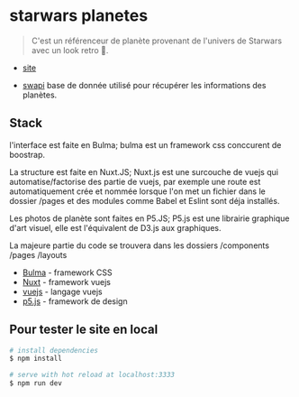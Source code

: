 # starwars planetes

> C'est un référenceur de planète provenant de l'univers de Starwars avec un look retro 🌌. 


* [site](https://starwarsgalaxy.herokuapp.com/5)

* [swapi](https://swapi.co/) base de donnée utilisé pour récupérer les informations des planètes.





## Stack

l'interface est faite en Bulma; bulma est un framework css conccurent de boostrap. 

La structure est faite en Nuxt.JS; Nuxt.js est une surcouche de vuejs qui automatise/factorise des partie de vuejs, par exemple une route est automatiquement crée et nommée lorsque l'on met un fichier dans le dossier /pages et des modules comme Babel et Eslint sont déja installés.

Les photos de planète sont faites en P5.JS; P5.js est une librairie graphique d'art visuel, elle est l'équivalent de D3.js aux graphiques.

La majeure partie du code se trouvera dans les dossiers /components /pages /layouts

* [Bulma](https://bulma.io/) - framework CSS
* [Nuxt](https://fr.nuxtjs.org/) - framework vuejs
* [vuejs](https://vuejs.org/) - langage vuejs
* [p5.js](https://p5js.org/) - framework de design


## Pour tester le site en local

``` bash
# install dependencies
$ npm install 

# serve with hot reload at localhost:3333
$ npm run dev



